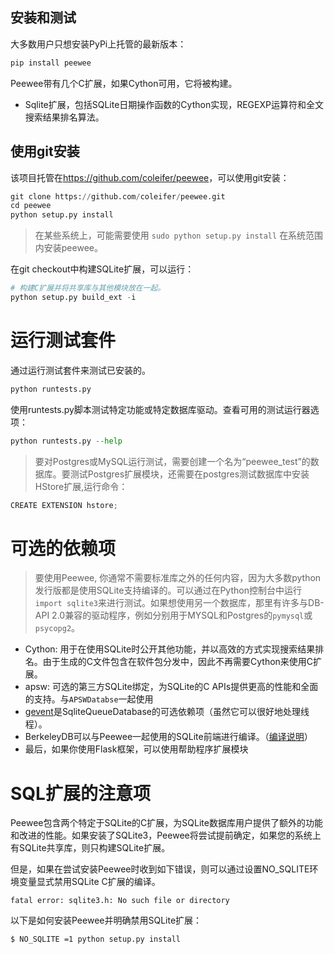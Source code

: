 ## 安装和测试<div id="introduce"></div>

大多数用户只想安装PyPi上托管的最新版本：
```python
pip install peewee

```
Peewee带有几个C扩展，如果Cython可用，它将被构建。

* Sqlite扩展，包括SQLite日期操作函数的Cython实现，REGEXP运算符和全文搜索结果排名算法。


## 使用git安装<div id="git"></div>

该项目托管在<https://github.com/coleifer/peewee>，可以使用git安装：

```python
git clone https://github.com/coleifer/peewee.git
cd peewee
python setup.py install

```
> 在某些系统上，可能需要使用 `sudo python setup.py install` 在系统范围内安装peewee。

在git checkout中构建SQLite扩展，可以运行：
```python
# 构建C扩展并将共享库与其他模块放在一起。
python setup.py build_ext -i

```


# 运行测试套件 <div id="test"></div>

通过运行测试套件来测试已安装的。

```python
python runtests.py

```

使用runtests.py脚本测试特定功能或特定数据库驱动。查看可用的测试运行器选项：
```python
python runtests.py --help

```
> 要对Postgres或MySQL运行测试，需要创建一个名为“peewee_test”的数据库。要测试Postgres扩展模块，还需要在postgres测试数据库中安装HStore扩展,运行命令：
```python
CREATE EXTENSION hstore;
```


# 可选的依赖项 <div id="dev"></div>

> 要使用Peewee, 你通常不需要标准库之外的任何内容，因为大多数python发行版都是使用SQLite支持编译的。可以通过在Python控制台中运行`import sqlite3`来进行测试。如果想使用另一个数据库，那里有许多与DB-API 2.0兼容的驱动程序，例如分别用于MYSQL和Postgres的`pymysql`或`psycopg2`。

* Cython: 用于在使用SQLite时公开其他功能，并以高效的方式实现搜索结果排名。由于生成的C文件包含在软件包分发中，因此不再需要Cython来使用C扩展。
* apsw: 可选的第三方SQLite绑定，为SQLite的C APIs提供更高的性能和全面的支持。与`APSWDatabse`一起使用
* [gevent](http://www.gevent.org/)是SqliteQueueDatabase的可选依赖项（虽然它可以很好地处理线程）。
* BerkeleyDB可以与Peewee一起使用的SQLite前端进行编译。（[编译说明](http://charlesleifer.com/blog/updated-instructions-for-compiling-berkeleydb-with-sqlite-for-use-with-python/)）
* 最后，如果你使用Flask框架，可以使用帮助程序扩展模块

# SQL扩展的注意项

Peewee包含两个特定于SQLite的C扩展，为SQLite数据库用户提供了额外的功能和改进的性能。如果安装了SQLite3，Peewee将尝试提前确定，如果您的系统上有SQLite共享库，则只构建SQLite扩展。

但是，如果在尝试安装Peewee时收到如下错误，则可以通过设置NO_SQLITE环境变量显式禁用SQLite C扩展的编译。

```
fatal error: sqlite3.h: No such file or directory

```
以下是如何安装Peewee并明确禁用SQLite扩展：

```
$ NO_SQLITE =1 python setup.py install
```


